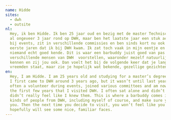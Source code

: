 ```yaml
---
name: Hidde
sites:
  - dwh
  - outsite
nl:
  Hey, ik ben Hidde. Ik ben 25 jaar oud en bezig met de master Technische Wiskunde, de kansrekening track. Ik loop nu
  al ongeveer 3 jaar rond op DWH, maar ben het laatste jaar een stuk actiever geworden; ik ben vaak vrijwilliger
  bij events, zit in verschillende commissies en ben sinds kort nu ook barbuddy. Dit is een enorm verschil met de
  eerste jaren dat ik bij DWH kwam. Ik zat toch vaak in mijn eentje en praatte weinig met mensen, omdat ik
  niemand echt goed kende. Dit is waar een barbuddy juist goed van pas komt! Als je barbuddy kan ik je aan
  verschillende mensen van DWH  voorstellen, waaronder mezelf natuurlijk, en ervoor zorgen dat jij hun leert
  kennen en zij jou ook. Dan voelt het bij de volgende keer dat je langskomt niet meer alsof je tussen een groep
  vreemden staat, maar zie je hopelijk wat bekende, gezellige gezichten.
en:
  Hey, I am Hidde. I am 25 years old and studying for a master’s degree in Applied Mathematics, the probability track.
  I first came to DWH around 3 years ago, but it wasn’t until last year that I became a lot more active; I am 
  often a volunteer during events, joined various committees and am now also a barbuddy. This is a huge difference with 
  the first few years that I visited DWH. I often sat alone and didn’t talk much with other people, since I
  didn’t really feel like I knew them. This is where a barbuddy comes in! As your barbuddy, I can introduce you to all 
  kinds of people from DWH, including myself of course, and make sure you get to know them and they get to know 
  you. Then the next time you decide to visit, you won’t feel like you’re standing in between a group of strangers, but 
  hopefully will see some nice, familiar faces.
---
```

